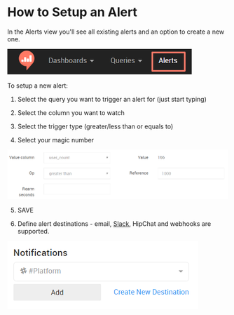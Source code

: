 # How to Setup an Alert

In the Alerts view you'll see all existing alerts and an option to create a new one.

![](../assets/alerts.png)

To setup a new alert:

1. Select the query you want to trigger an alert for (just start typing)

2. Select the column you want to watch

3. Select the trigger type (greater/less than or equals to)

4. Select your magic number

![](../assets/alerts_settings.png)

5. SAVE

6. Define alert destinations - email, [Slack](slack-alert-destination.md), HipChat and webhooks are supported.

![](../assets/alert_destination.png)

